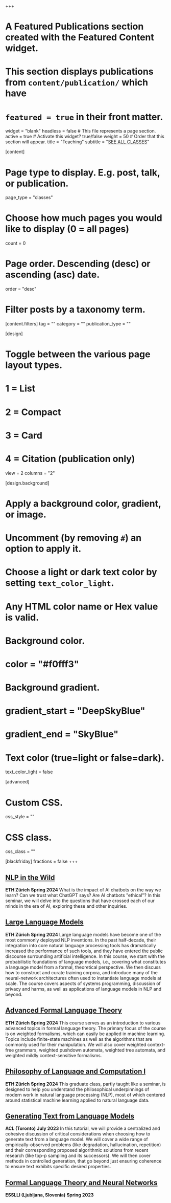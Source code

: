 +++
# A Featured Publications section created with the Featured Content widget.
# This section displays publications from `content/publication/` which have
# `featured = true` in their front matter.

widget = "blank"
headless = false  # This file represents a page section.
active = true  # Activate this widget? true/false
weight = 50  # Order that this section will appear.
title = "Teaching"
subtitle = "[SEE ALL CLASSES](/classes)"

[content]
  # Page type to display. E.g. post, talk, or publication.
  page_type = "classes"
  
  # Choose how much pages you would like to display (0 = all pages)
  count = 0

  # Page order. Descending (desc) or ascending (asc) date.
  order = "desc"


  # Filter posts by a taxonomy term.
  [content.filters]
    tag = ""
    category = ""
    publication_type = ""

[design]
  # Toggle between the various page layout types.
  #   1 = List
  #   2 = Compact
  #   3 = Card
  #   4 = Citation (publication only)
  view = 2
  columns = "2"
  
[design.background]
  # Apply a background color, gradient, or image.
  #   Uncomment (by removing `#`) an option to apply it.
  #   Choose a light or dark text color by setting `text_color_light`.
  #   Any HTML color name or Hex value is valid.

  # Background color.
  # color = "#f0fff3"
  
  # Background gradient.
  # gradient_start = "DeepSkyBlue"
  # gradient_end = "SkyBlue"
  

  # Text color (true=light or false=dark).
  text_color_light = false

  
[advanced]
 # Custom CSS. 
 css_style = ""
 
 # CSS class.
 css_class = ""

[blackfriday]
  fractions = false
+++

## [NLP in the Wild](classes/nlp-bachelor-seminar-s24)
**ETH Zürich** <span class="middot-divider"></span> **Spring 2024**
What is the impact of AI chatbots on the way we learn? Can we trust what ChatGPT says? Are AI chatbots "ethical"? In this seminar, we will delve into the questions that have crossed each of our minds in the era of AI, exploring these and other inquiries.

## [Large Language Models](/classes/llm-s24) 
**ETH Zürich** <span class="middot-divider"></span> **Spring 2024**
Large language models have become one of the most commonly deployed NLP inventions. In the past half-decade, their integration into core natural language processing tools has dramatically increased the performance of such tools, and they have entered the public discourse surrounding artificial intelligence. In this course, we start with the probabilistic foundations of language models, i.e., covering what constitutes a language model from a formal, theoretical perspective. We then discuss how to construct and curate training corpora, and introduce many of the neural-network architectures often used to instantiate language models at scale. The course covers aspects of systems programming, discussion of privacy and harms, as well as applications of language models in NLP and beyond.

## [Advanced Formal Language Theory](/classes/aflt-s24) 
**ETH Zürich** <span class="middot-divider"></span> **Spring 2024**
This course serves as an introduction to various advanced topics in formal language theory. The primary focus of the course is on weighted formalisms, which can easily be applied in machine learning. Topics include finite-state machines as well as the algorithms that are commonly used for their manipulation. We will also cover weighted context-free grammars, weighted pushdown automata, weighted tree automata, and weighted mildly context-sensitive formalisms.

## [Philosophy of Language and Computation I](/classes/phil-s24) 
**ETH Zürich** <span class="middot-divider"></span> **Spring 2024**
This graduate class, partly taught like a seminar, is designed to help you understand the philosophical underpinnings of modern work in natural language processing (NLP), most of which centered around statistical machine learning applied to natural language data.

## [Generating Text from Language Models](/classes/acl-2023-tutorial) 
**ACL (Toronto)** <span class="middot-divider"></span> **July 2023**
In this tutorial, we will provide a centralized and cohesive discussion of critical considerations when choosing how to generate text from a language model. We will cover a wide range of empirically-observed problems (like degradation, hallucination, repetition) and their corresponding proposed algorithmic solutions from recent research (like top-p sampling and its successors). We will then cover methods in controlled generation, that go beyond just ensuring coherence to ensure text exhibits specific desired properties.

## [Formal Language Theory and Neural Networks](/classes/esslli-23) 
**ESSLLI (Ljubljana, Slovenia)** <span class="middot-divider"></span> **Spring 2023**
